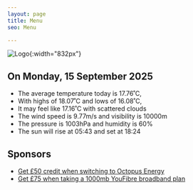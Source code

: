 ```yaml
---
layout: page
title: Menu
seo: Menu

---
```


![Logo](/images/logo.jpg){:width="832px"}

<!-- weather_marker starts -->
## On Monday, 15 September 2025

- The average temperature today is 17.76˚C,
- With highs of 18.07˚C and lows of 16.08˚C,
- It may feel like 17.16˚C with scattered clouds
- The wind speed is 9.77m/s and visibility is 10000m
- The pressure is 1003hPa and humidity is 60%
- The sun will rise at 05:43 and set at 18:24

<!-- weather_marker ends -->

## Sponsors

- [Get £50 credit when switching to Octopus Energy](https://bit.ly/3oD1nnS)
- [Get £75 when taking a 1000mb YouFibre broadband plan](https://aklam.io/91zWhU?)
